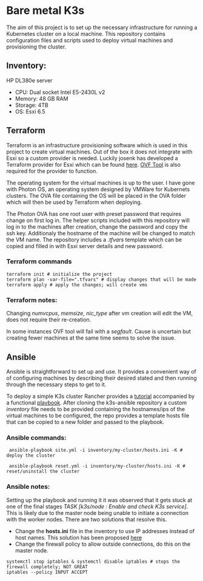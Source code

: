 # Bare metal K3s

The aim of this project is to set up the necessary infrastructure for running a Kubernetes cluster on a local machine. This repository contains configuration files and scripts used to deploy virtual machines and provisioning the cluster.

## Inventory:

HP DL380e server
* CPU: Dual socket Intel E5-2430L v2
* Memory: 48 GB RAM
* Storage: 4TB
* OS: Esxi 6.5

## Terraform

Terraform is an infrastructure provisioning software which is used in this project to create virtual machines.
Out of the box it does not integrate with Esxi so a custom provider is needed. Luckily josenk has developed a Terraform provider for Esxi which can be found [here](https://github.com/josenk/terraform-provider-esxi). [OVF Tool](https://developer.vmware.com/web/tool/4.4.0/ovf) is also required for the provider to function.

The operating system for the virtual machines is up to the user. I have gone with Photon OS, an operating system designed by VMWare for Kubernets clusters. The OVA file containing the OS will be placed in the OVA folder which will then be used by Terraform when deploying.

The Photon OVA has one root user with preset password that requires change on first log in. The helper scripts included with this repository will log in to the machines after creation, change the password and copy the ssh key. Additionaly the hostname of the machine will be changed to match the VM name. The repository includes a *.tfvars* template which can be copied and filled in with Esxi server details and new password.

### Terraform commands
``` 
terraform init # initialize the project
terraform plan -var-file=".tfvars" # display changes that will be made
terraform apply # apply the changes; will create vms
```
### Terraform notes:
Changing *numvcpus*, *memsize*, *nic_type* after vm creation will edit the VM, does not require their re-creation.

In some instances OVF tool will fail with a *segfault*. Cause is uncertain but creating fewer machines at the same time seems to solve the issue.

## Ansible

Ansible is straightforward to set up and use. It provides a convenient way of of configuring machines by describing their desired stated and then running through the necessary steps to get to it.

To deploy a simple K3s cluster Rancher provides a [tutorial](https://www.suse.com/c/rancher_blog/deploying-k3s-with-ansible/) accompanied by a functional [playbook](https://github.com/k3s-io/k3s-ansible). After cloning the k3s-ansible repository a custom *inventory* file needs to be provided containing the hostnames/ips of the virtual machines to be configured, the repo provides a template hosts file that can be copied to a new folder and passed to the playbook.

### Ansible commands:
```
 ansible-playbook site.yml -i inventory/my-cluster/hosts.ini -K # deploy the cluster

 ansible-playbook reset.yml -i inventory/my-cluster/hosts.ini -K # reset/uninstall the cluster
 ```

### Ansible notes:

Setting up the playbook and running it it was observed that it gets stuck at one of the final stages *TASK [k3s/node : Enable and check K3s service]*. This is likely due to the master node being unable to initiate a connection with the worker nodes. There are two solutions that resolve this.
* Change the **hosts.ini** file in the inventory to use IP addresses instead of host names. This solution has been proposed [here](https://github.com/k3s-io/k3s-ansible/issues/57)
* Change the firewall policy to allow outside connections, do this on the master node. 
``` 
systemctl stop iptables & systemctl disable iptables # stops the firewall completely; NOT GREAT
iptables --policy INPUT ACCEPT
```

